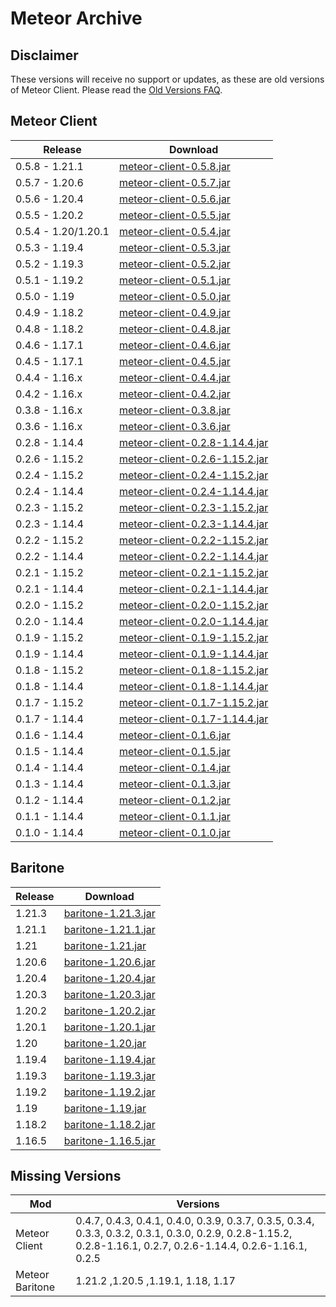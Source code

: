 # Meteor Archive



## Disclaimer

These versions will receive no support or updates, as these are old versions of Meteor Client. Please read the [Old Versions FAQ](https://meteorclient.com/faq/old-versions).

## Meteor Client

| Release             | Download                                                                                                                                   |
|---------------------|--------------------------------------------------------------------------------------------------------------------------------------------|
| 0.5.8 - 1.21.1      | [meteor-client-0.5.8.jar](https://github.com/Galax71/meteor-archive-and-Baritone-archive/raw/refs/heads/master/files/meteor-client/meteor-client-0.5.8.jar)               |
| 0.5.7 - 1.20.6      | [meteor-client-0.5.7.jar](https://github.com/Galax71/meteor-archive-and-Baritone-archive/raw/refs/heads/master/files/meteor-client/meteor-client-0.5.7.jar)               |
| 0.5.6 - 1.20.4      | [meteor-client-0.5.6.jar](https://github.com/Galax71/meteor-archive-and-Baritone-archive/raw/refs/heads/master/files/meteor-client/meteor-client-0.5.6.jar)               |
| 0.5.5 - 1.20.2      | [meteor-client-0.5.5.jar](https://github.com/Galax71/meteor-archive-and-Baritone-archive/raw/refs/heads/master/files/meteor-client/meteor-client-0.5.5.jar)               |
| 0.5.4 - 1.20/1.20.1 | [meteor-client-0.5.4.jar](https://github.com/Galax71/meteor-archive-and-Baritone-archive/raw/refs/heads/master/files/meteor-client/meteor-client-0.5.4.jar)               |
| 0.5.3 - 1.19.4      | [meteor-client-0.5.3.jar](https://github.com/Galax71/meteor-archive-and-Baritone-archive/raw/refs/heads/master/files/meteor-client/meteor-client-0.5.3.jar)               |
| 0.5.2 - 1.19.3      | [meteor-client-0.5.2.jar](https://github.com/Galax71/meteor-archive-and-Baritone-archive/raw/refs/heads/master/files/meteor-client/meteor-client-0.5.2.jar)               |
| 0.5.1 - 1.19.2      | [meteor-client-0.5.1.jar](https://github.com/Galax71/meteor-archive-and-Baritone-archive/raw/refs/heads/master/files/meteor-client/meteor-client-0.5.1.jar)               |
| 0.5.0 - 1.19        | [meteor-client-0.5.0.jar](https://github.com/Galax71/meteor-archive-and-Baritone-archive/raw/refs/heads/master/files/meteor-client/meteor-client-0.5.0.jar)               |
| 0.4.9 - 1.18.2      | [meteor-client-0.4.9.jar](https://github.com/Galax71/meteor-archive-and-Baritone-archive/raw/refs/heads/master/files/meteor-client/meteor-client-0.4.9.jar)               |
| 0.4.8 - 1.18.2      | [meteor-client-0.4.8.jar](https://github.com/Galax71/meteor-archive-and-Baritone-archive/raw/refs/heads/master/files/meteor-client/meteor-client-0.4.8.jar)               |
| 0.4.6 - 1.17.1      | [meteor-client-0.4.6.jar](https://github.com/Galax71/meteor-archive-and-Baritone-archive/raw/refs/heads/master/files/meteor-client/meteor-client-0.4.6.jar)               |
| 0.4.5 - 1.17.1      | [meteor-client-0.4.5.jar](https://github.com/Galax71/meteor-archive-and-Baritone-archive/raw/refs/heads/master/files/meteor-client/meteor-client-0.4.5.jar)               |
| 0.4.4 - 1.16.x      | [meteor-client-0.4.4.jar](https://github.com/Galax71/meteor-archive-and-Baritone-archive/raw/refs/heads/master/files/meteor-client/meteor-client-0.4.4.jar)               |
| 0.4.2 - 1.16.x      | [meteor-client-0.4.2.jar](https://github.com/Galax71/meteor-archive-and-Baritone-archive/raw/refs/heads/master/files/meteor-client/meteor-client-0.4.2.jar)               |
| 0.3.8 - 1.16.x      | [meteor-client-0.3.8.jar](https://github.com/Galax71/meteor-archive-and-Baritone-archive/raw/refs/heads/master/files/meteor-client/meteor-client-0.3.8.jar)               |
| 0.3.6 - 1.16.x      | [meteor-client-0.3.6.jar](https://github.com/Galax71/meteor-archive-and-Baritone-archive/raw/refs/heads/master/files/meteor-client/meteor-client-0.3.6.jar)               |
| 0.2.8 - 1.14.4      | [meteor-client-0.2.8-1.14.4.jar](https://github.com/Galax71/meteor-archive-and-Baritone-archive/raw/refs/heads/master/files/meteor-client/meteor-client-0.2.8-1.14.4.jar) |
| 0.2.6 - 1.15.2      | [meteor-client-0.2.6-1.15.2.jar](https://github.com/Galax71/meteor-archive-and-Baritone-archive/raw/refs/heads/master/files/meteor-client/meteor-client-0.2.6-1.15.2.jar) |
| 0.2.4 - 1.15.2      | [meteor-client-0.2.4-1.15.2.jar](https://github.com/Galax71/meteor-archive-and-Baritone-archive/raw/refs/heads/master/files/meteor-client/meteor-client-0.2.4-1.15.2.jar) |
| 0.2.4 - 1.14.4      | [meteor-client-0.2.4-1.14.4.jar](https://github.com/Galax71/meteor-archive-and-Baritone-archive/raw/refs/heads/master/files/meteor-client/meteor-client-0.2.4-1.14.4.jar) |
| 0.2.3 - 1.15.2      | [meteor-client-0.2.3-1.15.2.jar](https://github.com/Galax71/meteor-archive-and-Baritone-archive/raw/refs/heads/master/files/meteor-client/meteor-client-0.2.3-1.15.2.jar) |
| 0.2.3 - 1.14.4      | [meteor-client-0.2.3-1.14.4.jar](https://github.com/Galax71/meteor-archive-and-Baritone-archive/raw/refs/heads/master/files/meteor-client/meteor-client-0.2.3-1.14.4.jar) |
| 0.2.2 - 1.15.2      | [meteor-client-0.2.2-1.15.2.jar](https://github.com/Galax71/meteor-archive-and-Baritone-archive/raw/refs/heads/master/files/meteor-client/meteor-client-0.2.2-1.15.2.jar) |
| 0.2.2 - 1.14.4      | [meteor-client-0.2.2-1.14.4.jar](https://github.com/Galax71/meteor-archive-and-Baritone-archive/raw/refs/heads/master/files/meteor-client/meteor-client-0.2.2-1.14.4.jar) |
| 0.2.1 - 1.15.2      | [meteor-client-0.2.1-1.15.2.jar](https://github.com/Galax71/meteor-archive-and-Baritone-archive/raw/refs/heads/master/files/meteor-client/meteor-client-0.2.1-1.15.2.jar) |
| 0.2.1 - 1.14.4      | [meteor-client-0.2.1-1.14.4.jar](https://github.com/Galax71/meteor-archive-and-Baritone-archive/raw/refs/heads/master/files/meteor-client/meteor-client-0.2.1-1.14.4.jar) |
| 0.2.0 - 1.15.2      | [meteor-client-0.2.0-1.15.2.jar](https://github.com/Galax71/meteor-archive-and-Baritone-archive/raw/refs/heads/master/files/meteor-client/meteor-client-0.2.0-1.15.2.jar) |
| 0.2.0 - 1.14.4      | [meteor-client-0.2.0-1.14.4.jar](https://github.com/Galax71/meteor-archive-and-Baritone-archive/raw/refs/heads/master/files/meteor-client/meteor-client-0.2.0-1.14.4.jar) |
| 0.1.9 - 1.15.2      | [meteor-client-0.1.9-1.15.2.jar](https://github.com/Galax71/meteor-archive-and-Baritone-archive/raw/refs/heads/master/files/meteor-client/meteor-client-0.1.9-1.15.2.jar) |
| 0.1.9 - 1.14.4      | [meteor-client-0.1.9-1.14.4.jar](https://github.com/Galax71/meteor-archive-and-Baritone-archive/raw/refs/heads/master/files/meteor-client/meteor-client-0.1.9-1.14.4.jar) |
| 0.1.8 - 1.15.2      | [meteor-client-0.1.8-1.15.2.jar](https://github.com/Galax71/meteor-archive-and-Baritone-archive/raw/refs/heads/master/files/meteor-client/meteor-client-0.1.8-1.15.2.jar) |
| 0.1.8 - 1.14.4      | [meteor-client-0.1.8-1.14.4.jar](https://github.com/Galax71/meteor-archive-and-Baritone-archive/raw/refs/heads/master/files/meteor-client/meteor-client-0.1.8-1.14.4.jar) |
| 0.1.7 - 1.15.2      | [meteor-client-0.1.7-1.15.2.jar](https://github.com/Galax71/meteor-archive-and-Baritone-archive/raw/refs/heads/master/files/meteor-client/meteor-client-0.1.7-1.15.2.jar) |
| 0.1.7 - 1.14.4      | [meteor-client-0.1.7-1.14.4.jar](https://github.com/Galax71/meteor-archive-and-Baritone-archive/raw/refs/heads/master/files/meteor-client/meteor-client-0.1.7-1.14.4.jar) |
| 0.1.6 - 1.14.4      | [meteor-client-0.1.6.jar](https://github.com/Galax71/meteor-archive-and-Baritone-archive/raw/refs/heads/master/files/meteor-client/meteor-client-0.1.6.jar)               |
| 0.1.5 - 1.14.4      | [meteor-client-0.1.5.jar](https://github.com/Galax71/meteor-archive-and-Baritone-archive/raw/refs/heads/master/files/meteor-client/meteor-client-0.1.5.jar)               |
| 0.1.4 - 1.14.4      | [meteor-client-0.1.4.jar](https://github.com/Galax71/meteor-archive-and-Baritone-archive/raw/refs/heads/master/files/meteor-client/meteor-client-0.1.4.jar)               |
| 0.1.3 - 1.14.4      | [meteor-client-0.1.3.jar](https://github.com/Galax71/meteor-archive-and-Baritone-archive/raw/refs/heads/master/files/meteor-client/meteor-client-0.1.3.jar)               |
| 0.1.2 - 1.14.4      | [meteor-client-0.1.2.jar](https://github.com/Galax71/meteor-archive-and-Baritone-archive/raw/refs/heads/master/files/meteor-client/meteor-client-0.1.2.jar)               |
| 0.1.1 - 1.14.4      | [meteor-client-0.1.1.jar](https://github.com/Galax71/meteor-archive-and-Baritone-archive/raw/refs/heads/master/files/meteor-client/meteor-client-0.1.1.jar)               |
| 0.1.0 - 1.14.4      | [meteor-client-0.1.0.jar](https://github.com/Galax71/meteor-archive-and-Baritone-archive/raw/refs/heads/master/files/meteor-client/meteor-client-0.1.0.jar)               |

## Baritone

| Release | Download                                                                                                                          |
|---------|-----------------------------------------------------------------------------------------------------------------------------------|
| 1.21.3   | [baritone-1.21.3.jar](https://github.com/Galax71/meteor-archive-and-Baritone-archive/raw/refs/heads/master/files/baritone/baritone-1.21.3.jar) |
| 1.21.1   | [baritone-1.21.1.jar](https://github.com/Galax71/meteor-archive-and-Baritone-archive/raw/refs/heads/master/files/baritone/baritone-1.21.1.jar) |
| 1.21    | [baritone-1.21.jar](https://github.com/Galax71/meteor-archive-and-Baritone-archive/raw/refs/heads/master/files/baritone/baritone-1.21.jar) |
| 1.20.6   | [baritone-1.20.6.jar](https://github.com/Galax71/meteor-archive-and-Baritone-archive/raw/refs/heads/master/files/baritone/baritone-1.20.6.jar) |
| 1.20.4   | [baritone-1.20.4.jar](https://github.com/Galax71/meteor-archive-and-Baritone-archive/raw/refs/heads/master/files/baritone/baritone-1.20.4.jar) |
| 1.20.3   | [baritone-1.20.3.jar](https://github.com/Galax71/meteor-archive-and-Baritone-archive/raw/refs/heads/master/files/baritone/baritone-1.20.3.jar) |
| 1.20.2  | [baritone-1.20.2.jar](https://github.com/Galax71/meteor-archive-and-Baritone-archive/raw/refs/heads/master/files/baritone/baritone-1.20.2.jar)     |
| 1.20.1  | [baritone-1.20.1.jar](https://github.com/Galax71/meteor-archive-and-Baritone-archive/raw/refs/heads/master/files/baritone/baritone-1.20.1.jar) |
| 1.20    | [baritone-1.20.jar](https://github.com/Galax71/meteor-archive-and-Baritone-archive/raw/refs/heads/master/files/baritone/baritone-1.20.jar)     |
| 1.19.4  | [baritone-1.19.4.jar](https://github.com/Galax71/meteor-archive-and-Baritone-archive/raw/refs/heads/master/files/baritone/baritone-1.19.4.jar) |
| 1.19.3  | [baritone-1.19.3.jar](https://github.com/Galax71/meteor-archive-and-Baritone-archive/raw/refs/heads/master/files/baritone/baritone-1.19.3.jar) |
| 1.19.2  | [baritone-1.19.2.jar](https://github.com/Galax71/meteor-archive-and-Baritone-archive/raw/refs/heads/master/files/baritone/baritone-1.19.2.jar) |
| 1.19    | [baritone-1.19.jar](https://github.com/Galax71/meteor-archive-and-Baritone-archive/raw/refs/heads/master/files/baritone/baritone-1.19.jar)     |
| 1.18.2  | [baritone-1.18.2.jar](https://github.com/Galax71/meteor-archive-and-Baritone-archive/raw/refs/heads/master/files/baritone/baritone-1.18.2.jar) |
| 1.16.5  | [baritone-1.16.5.jar](https://github.com/Galax71/meteor-archive-and-Baritone-archive/raw/refs/heads/master/files/baritone/baritone-1.16.5.jar) |

## Missing Versions

| Mod             | Versions                                                                                                                                                        |
|-----------------|-----------------------------------------------------------------------------------------------------------------------------------------------------------------|
| Meteor Client   | 0.4.7, 0.4.3, 0.4.1, 0.4.0, 0.3.9, 0.3.7, 0.3.5, 0.3.4, 0.3.3, 0.3.2, 0.3.1, 0.3.0, 0.2.9, 0.2.8-1.15.2, 0.2.8-1.16.1, 0.2.7, 0.2.6-1.14.4, 0.2.6-1.16.1, 0.2.5 |                                                                                          |
| Meteor Baritone | 1.21.2 ,1.20.5 ,1.19.1, 1.18, 1.17                                                                                                                    |

